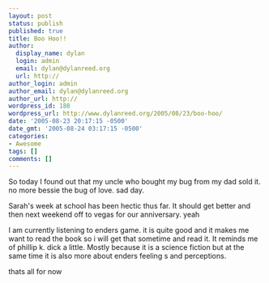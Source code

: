 ```yaml
---
layout: post
status: publish
published: true
title: Boo Hoo!!
author:
  display_name: dylan
  login: admin
  email: dylan@dylanreed.org
  url: http://
author_login: admin
author_email: dylan@dylanreed.org
author_url: http://
wordpress_id: 188
wordpress_url: http://www.dylanreed.org/2005/08/23/boo-hoo/
date: '2005-08-23 20:17:15 -0500'
date_gmt: '2005-08-24 03:17:15 -0500'
categories:
- Awesome
tags: []
comments: []
---
```

<p>So today I found out that my uncle who bought my bug from my dad sold it. no more bessie the bug of love. sad day. </p>
<p>Sarah's week at school has been hectic thus far. It should get better and then next weekend off to vegas for our anniversary. yeah</p>
<p>I am currently listening to enders game. it is quite good and it makes me want to read the book so i will get that sometime and read it. It reminds me of phillip k. dick a little. Mostly because it is a science fiction but at the same time it is also more about enders feeling s and perceptions.</p>
<p>thats all for now</p>
